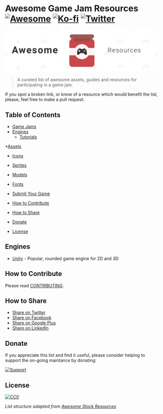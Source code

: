 # Awesome Game Jam Resources [![Awesome](https://cdn.rawgit.com/sindresorhus/awesome/d7305f38d29fed78fa85652e3a63e154dd8e8829/media/badge.svg)](https://github.com/sindresorhus/awesome) [![Ko-fi](https://img.shields.io/badge/Donate-PayPal-green.svg)](https://ko-fi.com/A8724HM4) [![Twitter](https://img.shields.io/twitter/url/http/shields.io.svg?style=social)](https://twitter.com/nomaki)

![Banner](/awesome-game-jam-resources-banner.jpg)

> A curated list of awesome assets, guides and resources for participating in a game jam.

If you spot a broken link, or know of a resource which would benefit the list, please, feel free to make a pull request.

## Table of Contents

* [Game Jams](#game-jams)
* [Engines](#engines)
  * [Tutorials](#tutorials)

*[Assets](#assets)
  * [Icons](#icons)
  * [Sprites](#sprites)
  * [Models](#models)
  * [Fonts](#fonts)
* [Submit Your Game](#submit-game)

* [How to Contribute](#how-to-contribute)
* [How to Share](#how-to-share)
* [Donate](#donate-heart)
* [License](#license)

## Engines

* [Unity](https://unity3d.com/) - Popular, rounded game engine for 2D and 3D

## How to Contribute

Please read [CONTRIBUTING](/CONTRIBUTING.md).

## How to Share

* [Share on Twitter](https://twitter.com/home?status=Checkout%20this%20Awesome%20Game%20Jam%20Resources%20list%20from%20%40neromaki.%20https%3A%2F%2Fgithub.com%2Fneutraltone%2Fawesome-game-jam-resources%20%23design)
* [Share on Facebook](https://www.facebook.com/sharer/sharer.php?s=100&p[url]=https://github.com/neromaki/awesome-game-jam-resources&p[images][0]=&p[title]=Awesome%20Game%20Jam%20Resources&p[summary]=)
* [Share on Google Plus](https://plus.google.com/share?url=https://github.com/neromaki/awesome-game-jam-resources)
* [Share on LinkedIn](https://www.linkedin.com/shareArticle?mini=true&url=https://github.com/neromaki/awesome-game-jam-resources&title=Awesome%20Game%20Jam%20Resources&summary=&source=)


## Donate

If you appreciate this list and find it useful, please consider helping to support the on-going maintance by donating:

[![Support](https://img.shields.io/badge/Donate-PayPal-green.svg)](https://ko-fi.com/A8724HM4)

## License

[![CC0](https://licensebuttons.net/p/zero/1.0/88x31.png)](https://creativecommons.org/publicdomain/zero/1.0/)


_List structure adapted from [Awesome Stock Resources](https://github.com/neutraltone/awesome-stock-resources)_
